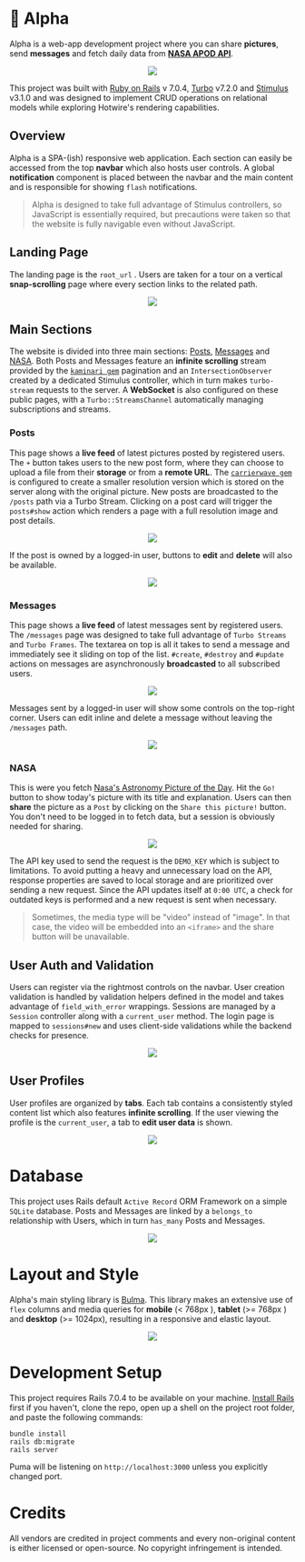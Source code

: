 # 🚀 Alpha 

Alpha is a web-app development project where you can share **pictures**, send **messages** and fetch daily data from [**NASA APOD API**](https://github.com/nasa/apod-api).

<p align="center"><img src="https://user-images.githubusercontent.com/645917/205456037-53148bea-aa6f-445b-8f33-21df5d5bd669.jpg"></img></p>

This project was built with [Ruby on Rails](https://rubyonrails.org/) v 7.0.4, [Turbo](https://turbo.hotwired.dev/) v7.2.0 and [Stimulus](https://stimulus.hotwired.dev/) v3.1.0 and was designed to implement CRUD operations on relational models while exploring Hotwire's rendering capabilities.

## Overview

Alpha is a SPA-(ish) responsive web application. Each section can easily be accessed from the top **navbar** which also hosts user controls. A global **notification** component is placed between the navbar and the main content and is responsible for showing `flash` notifications.

> Alpha is designed to take full advantage of Stimulus controllers, so JavaScript is essentially required, but precautions were taken so that the website is fully navigable even without JavaScript.

## Landing Page

The landing page is the `root_url` . Users are taken for a tour on a vertical **snap-scrolling** page where every section links to the related path.

<p align="center"><img src="https://user-images.githubusercontent.com/645917/205456066-95c6a88a-bc87-4ebd-8a0b-0bfc6a56c418.gif"></img></p>

## Main Sections

The website is divided into three main sections: [Posts](#posts), [Messages](#messages) and [NASA](#nasa). Both Posts and Messages feature an **infinite scrolling** stream provided by the  [`kaminari gem`](https://github.com/kaminari/kaminari) pagination and an `IntersectionObserver` created by a dedicated Stimulus controller, which in turn makes `turbo-stream` requests to the server. A **WebSocket** is also configured on these public pages, with a `Turbo::StreamsChannel` automatically managing subscriptions and streams.

### Posts

This page shows a **live feed** of latest pictures posted by registered users. The `+` button takes users to the new post form, where they can choose to upload a file from their **storage** or from a **remote URL**. The [`carrierwave gem`](https://github.com/carrierwaveuploader/carrierwave) is configured to create a smaller resolution version which is stored on the server along with the original picture. New posts are broadcasted to the `/posts` path via a Turbo Stream.
Clicking on a post card will trigger the `posts#show` action which renders a page with a full resolution image and post details.

<p align="center"><img src="https://user-images.githubusercontent.com/645917/205456089-32dd7943-fb14-4bac-9ad6-cfb9196755e4.gif"></img></p>

If the post is owned by a logged-in user, buttons to **edit** and **delete** will also be available.

<p align="center"><img src="https://user-images.githubusercontent.com/645917/205456445-b00a57c4-e559-4eeb-bbcd-8f10dbfccbad.gif"></img></p>

### Messages

This page shows a **live feed** of latest messages sent by registered users. The `/messages` page was designed to take full advantage of `Turbo Streams` and `Turbo Frames`. The textarea on top is all it takes to send a message and immediately see it sliding on top of the list. `#create`, `#destroy` and `#update` actions on messages are asynchronously **broadcasted** to all subscribed users.

<p align="center"><img src="https://user-images.githubusercontent.com/645917/205456477-72b82e7b-bc3c-4b51-8d46-1e38ecec69a9.gif"></img></p>

Messages sent by a logged-in user will show some controls on the top-right corner. Users can edit inline and delete a message without leaving the `/messages` path. 

<p align="center"><img src="https://user-images.githubusercontent.com/645917/205456473-f882484e-4629-404b-885b-2e45738b5df1.gif"></img></p>


### NASA

This is were you fetch [Nasa's Astronomy Picture of the Day](https://apod.nasa.gov/apod/astropix.html). Hit the `Go!` button to show today's picture with its title and explanation. Users can then **share** the picture as a `Post` by clicking on the `Share this picture!` button. You don't need to be logged in to fetch data, but a session is obviously needed for sharing.

<p align="center"><img src="https://user-images.githubusercontent.com/645917/205456670-bcb2c84e-220f-43eb-aa15-660ca5ff05eb.gif"></img></p>

The API key used to send the request is the `DEMO_KEY` which is subject to limitations. To avoid putting a heavy and unnecessary load on the API, response properties are saved to local storage and are prioritized over sending a new request. Since the API updates itself at `0:00 UTC`, a check for outdated keys is performed and a new request is sent when necessary.

> Sometimes, the media type will be "video" instead of "image". In that case, the video will be embedded into an `<iframe>` and the share button will be unavailable. 

## User Auth and Validation

Users can register via the rightmost controls on the navbar. User creation validation is handled by validation helpers defined in the model and takes advantage of `field_with_error` wrappings.  Sessions are managed by a  `Session` controller along with a `current_user` method. The login page is mapped to `sessions#new` and uses client-side validations while the backend checks for presence.

<p align="center"><img src="https://user-images.githubusercontent.com/645917/205456916-2026fed1-b1a8-46d1-9a4b-a56142bb534a.gif"></img></p>

## User Profiles

User profiles are organized by **tabs**. Each tab contains a consistently styled content list which also features **infinite scrolling**. If the user viewing the profile is the `current_user`,  a tab to **edit user data** is shown.

<p align="center"><img src="https://user-images.githubusercontent.com/645917/205457291-ed05e92d-d546-4163-b162-cf740257be97.gif"></img></p>

# Database

This project uses Rails default `Active Record` ORM Framework on a simple `SQLite` database. Posts and Messages are linked by a `belongs_to` relationship with Users, which in turn `has_many` Posts and Messages.

<p align="center"><img src="https://user-images.githubusercontent.com/645917/205458945-fad642ff-763c-4d12-ac1d-6e9d61fb41ba.png"></img></p>

# Layout and Style

Alpha's main styling library is [Bulma](https://bulma.io/). This library makes an extensive use of `flex` columns and media queries for **mobile** (< 768px ), **tablet** (>= 768px ) and **desktop** (>= 1024px), resulting in a responsive and elastic layout.

<p align="center"><img src="https://user-images.githubusercontent.com/645917/204380492-4d6fc783-d71d-4fcc-ac37-36d4758590b4.gif"></img></p>

# Development Setup

This project requires Rails 7.0.4 to be available on your machine. [Install Rails](https://guides.rubyonrails.org/getting_started.html#creating-a-new-rails-project-installing-rails "Install Rails") first if you haven't, clone the repo, open up a shell on the project root folder,  and paste the following commands:

```shell
bundle install
rails db:migrate
rails server
```

Puma will be listening on `http://localhost:3000` unless you explicitly changed port.

# Credits

All vendors are credited in project comments and every non-original content is either licensed or open-source. No copyright infringement is intended.

